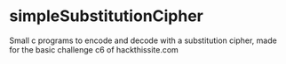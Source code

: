 # simpleSubstitutionCipher
Small c programs to encode and decode with a substitution cipher, made for the basic challenge c6 of hackthissite.com 

